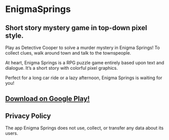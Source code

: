 # EnigmaSprings
Short story mystery game in top-down pixel style.
----

Play as Detective Cooper to solve a murder mystery in Enigma Springs! To collect clues, walk around town and talk to the townspeople. 

At heart, Enigma Springs is a RPG puzzle game entirely based upon text and dialogue. It’s a short story with colorful pixel graphics.

Perfect for a long car ride or a lazy afternoon, Enigma Springs is waiting for you!

[Download on Google Play!](https://play.google.com/store/apps/details?id=com.SegmentTree.EnigmaSprings)
----
## Privacy Policy
The app Enigma Springs does not use, collect, or transfer any data about its users. 
